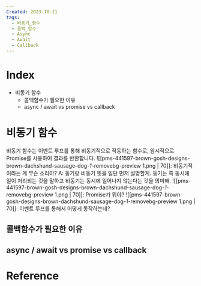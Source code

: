 ```yaml
---
Created: 2023-10-11
tags:
  - 비동기_함수
  - 콜백_함수
  - Async
  - Await
  - Callback
---
```

# Index
- 비동기 함수
    - 콜백함수가 필요한 이유
    - async / await vs promise vs callback
# 비동기 함수
비동기 함수는 이벤트 루프를 통해 비동기적으로 작동하는 함수로, 암시적으로 Promise를 사용하여 결과를 반환합니다. 
![[pms-441597-brown-gosh-designs-brown-dachshund-sausage-dog-_1_-removebg-preview 1.png | 70]]: 비동기적이라는 게 무슨 소리야?
A: 동기랑 비동기 뜻을 일단 먼저 설명할게. 동기는 즉 동시에 일이 처리되는 것을 말하고 비동기는 동시에 일어나지 않는다는 것을 의미해.
![[pms-441597-brown-gosh-designs-brown-dachshund-sausage-dog-_1_-removebg-preview 1.png | 70]]: Promise가 뭐야?
![[pms-441597-brown-gosh-designs-brown-dachshund-sausage-dog-_1_-removebg-preview 1.png | 70]]: 이벤트 루프를 통해서 어떻게 동작하는데?
## 콜백함수가 필요한 이유

## async / await vs promise vs callback

# Reference
